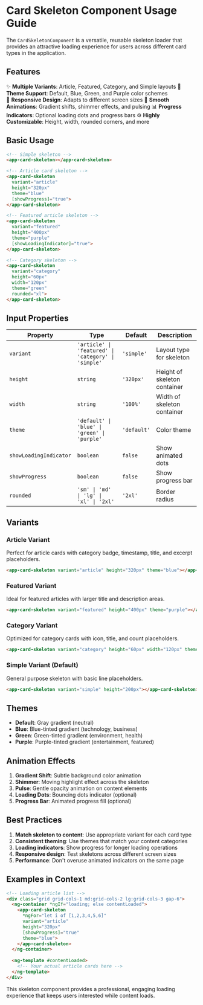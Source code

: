# Card Skeleton Component Usage Guide

The `CardSkeletonComponent` is a versatile, reusable skeleton loader that provides an attractive loading experience for users across different card types in the application.

## Features

✨ **Multiple Variants**: Article, Featured, Category, and Simple layouts
🎨 **Theme Support**: Default, Blue, Green, and Purple color schemes  
📱 **Responsive Design**: Adapts to different screen sizes
🔄 **Smooth Animations**: Gradient shifts, shimmer effects, and pulsing
📊 **Progress Indicators**: Optional loading dots and progress bars
⚙️ **Highly Customizable**: Height, width, rounded corners, and more

## Basic Usage

```html
<!-- Simple skeleton -->
<app-card-skeleton></app-card-skeleton>

<!-- Article card skeleton -->
<app-card-skeleton 
  variant="article"
  height="320px"
  theme="blue"
  [showProgress]="true">
</app-card-skeleton>

<!-- Featured article skeleton -->
<app-card-skeleton 
  variant="featured"
  height="400px"
  theme="purple"
  [showLoadingIndicator]="true">
</app-card-skeleton>

<!-- Category skeleton -->
<app-card-skeleton 
  variant="category"
  height="60px"
  width="120px"
  theme="green"
  rounded="xl">
</app-card-skeleton>
```

## Input Properties

| Property | Type | Default | Description |
|----------|------|---------|-------------|
| `variant` | `'article' \| 'featured' \| 'category' \| 'simple'` | `'simple'` | Layout type for skeleton |
| `height` | `string` | `'320px'` | Height of skeleton container |
| `width` | `string` | `'100%'` | Width of skeleton container |
| `theme` | `'default' \| 'blue' \| 'green' \| 'purple'` | `'default'` | Color theme |
| `showLoadingIndicator` | `boolean` | `false` | Show animated dots |
| `showProgress` | `boolean` | `false` | Show progress bar |
| `rounded` | `'sm' \| 'md' \| 'lg' \| 'xl' \| '2xl'` | `'2xl'` | Border radius |

## Variants

### Article Variant
Perfect for article cards with category badge, timestamp, title, and excerpt placeholders.

```html
<app-card-skeleton variant="article" height="320px" theme="blue"></app-card-skeleton>
```

### Featured Variant  
Ideal for featured articles with larger title and description areas.

```html
<app-card-skeleton variant="featured" height="400px" theme="purple"></app-card-skeleton>
```

### Category Variant
Optimized for category cards with icon, title, and count placeholders.

```html
<app-card-skeleton variant="category" height="60px" width="120px" theme="green"></app-card-skeleton>
```

### Simple Variant (Default)
General purpose skeleton with basic line placeholders.

```html
<app-card-skeleton variant="simple" height="200px"></app-card-skeleton>
```

## Themes

- **Default**: Gray gradient (neutral)
- **Blue**: Blue-tinted gradient (technology, business)
- **Green**: Green-tinted gradient (environment, health)  
- **Purple**: Purple-tinted gradient (entertainment, featured)

## Animation Effects

1. **Gradient Shift**: Subtle background color animation
2. **Shimmer**: Moving highlight effect across the skeleton
3. **Pulse**: Gentle opacity animation on content elements
4. **Loading Dots**: Bouncing dots indicator (optional)
5. **Progress Bar**: Animated progress fill (optional)

## Best Practices

1. **Match skeleton to content**: Use appropriate variant for each card type
2. **Consistent theming**: Use themes that match your content categories
3. **Loading indicators**: Show progress for longer loading operations
4. **Responsive design**: Test skeletons across different screen sizes
5. **Performance**: Don't overuse animated indicators on the same page

## Examples in Context

```html
<!-- Loading article list -->
<div class="grid grid-cols-1 md:grid-cols-2 lg:grid-cols-3 gap-6">
  <ng-container *ngIf="loading; else contentLoaded">
    <app-card-skeleton 
      *ngFor="let i of [1,2,3,4,5,6]" 
      variant="article"
      height="320px"
      [showProgress]="true"
      theme="blue">
    </app-card-skeleton>
  </ng-container>
  
  <ng-template #contentLoaded>
    <!-- Your actual article cards here -->
  </ng-template>
</div>
```

This skeleton component provides a professional, engaging loading experience that keeps users interested while content loads.
